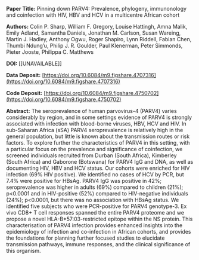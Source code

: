 **Paper Title:** Pinning down PARV4: Prevalence, phylogeny, immunonology and coinfection with HIV, HBV and HCV in a multicentre African cohort

**Authors:** Colin P. Sharp, William F. Gregory, Louise Hattingh, Amna Malik, Emily Adland, Samantha Daniels, Jonathan M. Carlson, Susan Wareing, Martin J. Hadley, Anthony Ogwu, Roger Shapiro, Lynn Riddell, Fabian Chen, Thumbi Ndung’u, Philip J. R. Goulder, Paul Klenerman, Peter Simmonds, Pieter Jooste, Philippa C. Matthews

**DOI:** [[UNAVAILABLE]]

**Data Deposit:** [https://doi.org/10.6084/m9.figshare.4707316](https://doi.org/10.6084/m9.figshare.4707316)

**Code Deposit:** [https://doi.org/10.6084/m9.figshare.4750702](https://doi.org/10.6084/m9.figshare.4750702)

**Abstract:** The seroprevalence of human parvovirus-4 (PARV4) varies considerably by region, and in some settings evidence of PARV4 is strongly associated with infection with blood-borne viruses, HBV, HCV and HIV. In sub-Saharan Africa (sSA) PARV4 seroprevalence is relatively high in the general population, but little is known about the transmission routes or risk factors. To explore further the characteristics of PARV4 in this setting, with a particular focus on the prevalence and significance of coinfection, we screened individuals recruited from Durban (South Africa), Kimberley (South Africa) and Gaborone (Botswana) for PARV4 IgG and DNA, as well as documenting HIV, HBV and HCV status. Our cohorts were enriched for HIV infection (69% HIV positive). We identified no cases of HCV by PCR, but 7.4% were positive for HBsAg. PARV4 IgG was positive in 42%; seroprevalence was higher in adults (69%) compared to children (21%); p<0.0001 and in HIV-positive (52%) compared to HIV-negative individuals (24%); p<0.0001, but there was no association with HBsAg status. We identified five subjects who were PCR-positive for PARV4 genotype-3. Ex vivo CD8+ T cell responses spanned the entire PARV4 proteome and we propose a novel HLA-B*57:03-restricted epitope within the NS protein. This characterisation of PARV4 infection provides enhanced insights into the epidemiology of infection and co-infection in African cohorts, and provides the foundations for planning further focused studies to elucidate transmission pathways, immune responses, and the clinical significance of this organism. 
